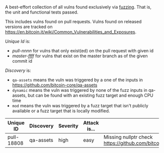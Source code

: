 A best-effort collection of all vulns found exclusively via [fuzzing](https://github.com/bitcoin/bitcoin/blob/master/doc/fuzzing.md). That is, the unit and functional tests passed.

This includes vulns found on pull requests. Vulns found on released versions are tracked on https://en.bitcoin.it/wiki/Common_Vulnerabilities_and_Exposures.

_Unique Id_ is:

* _pull-nnnn_ for vulns that only exist(ed) on the pull request with given id
* _master-ffff_ for vulns that exist on the master branch as of the given commit id

_Discovery_ is:

* `qa-assets` means the vuln was triggered by a one of the inputs in https://github.com/bitcoin-core/qa-assets
* `dynamic` means the vuln was triggered by none of the fuzz inputs in qa-assets, but can be found with an existing fuzz target and enough CPU time
* `mod` means the vuln was triggered by a fuzz target that isn't publicly available or a fuzz target that is locally modified.


| Unique ID           | Discovery | Severity | Attack is... | Flaw                  |
|---------------------|-----------|----------|--------------|-----------------------|
| pull-18808          | qa-assets | high     | easy         | Missing nullptr check https://github.com/bitcoin/bitcoin/pull/18808#discussion_r417307258 |